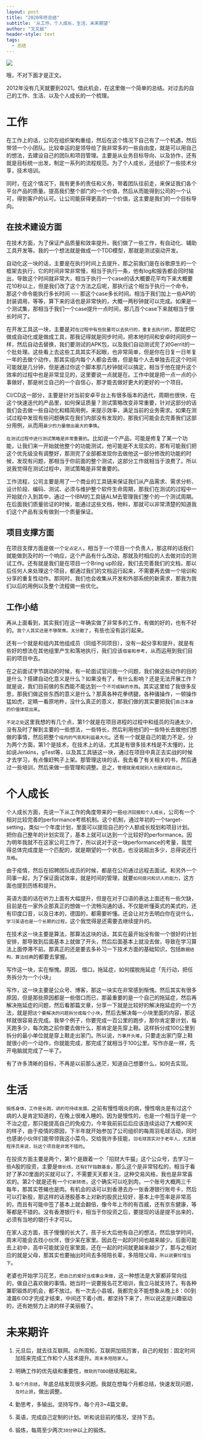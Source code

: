 ```yaml
---
layout: post
title: "2020年终总结"
subtitle: '从工作，个人成长，生活，未来期望'
author: "叉叉敌"
header-style: text
tags:
  - 总结
---
```


![](https://gitee.com/chasays/mdPic/raw/master/uPic/Aa8VDm.png)

哦，不对下面才是正文。

2012年没有几天就要到2021。借此机会，在这里做一个简单的总结。对过去的自己的工作、生活、以及个人成长的一个梳理。


# 工作


在工作上的话，公司在组织架构重组，然后在这个情况下自己有了一个机遇，然后带领一个小团队。比较幸运的是领导给了我非常多的一些自由度，就是可以用自己的想法，去建设自己的团队和项目管理。主要是从业务目标导向、以及协作，还有就是目标统一出发，制定一系列的流程规范。为了个人成长，还组织了一些技术分享，技术培训。

同时，在这个情况下，我有更多的责任和义务，带着团队往前走，来保证我们各个平台产品的质量。提高我们整个部门的一个价值，然后从而能得到公司的一个认可，得到客户的认可。让公司能获得更高的一个价值，这主要是我们的一个目标导向。



## 在技术建设方面

在技术方面，为了保证产品质量和效率提升。我们做了一些工作，有自动化、辅助工具开发等。我的一个想法就是做成一个TDD模型，那就是测试驱动开发。

自动化这一块的话，主要是在执行时间上去提升，那之前我们是在谷歌原生的一个框架去执行，它的时间非常非常慢，相当于执行一条，他有log和报告都会同时输出，导致这个时间就非常大，相当于执行一个case的话大概要花平均下来大概要花10秒以上，但是我们改了这个方法之后呢，那执行这个相当于执行一个命令，那这个命令能执行多长时间 --- 那这个case多长时间。相当于我们加上一些API的封装调用，等等，算下来的话也是非常快的，大概一两秒钟就可以完成。如果是一个测试集，那相当于我们一个case提升一点时间，那几百个case下来就相当于很长时间了。

在开发工具这一块，主要是对`在过程中有些批量可以去执行的，重复去执行的`，那就把它做成自动化或是做成工具，那我记得就是同步时间，把本地时间和安卓时间同步一样，然后自动去替换，我们要测试的APK包，以及我们自动测试完了对Gerrit的一个批处理。这些看上去这些工具其实不起眼，也非常简单，但是你在日复一日年复一年的去做个动作，那其实组内每个人都会去做，但是每个人去单独去花这个时间可能就是几分钟，但是通过你这个脚本那几秒钟就可以搞定，相当于他在提升这个效率的过程中也是非常显见的，这里要说一点就是在。工作中就是把一点一点的小事做好，那是树立自己的一个自信心，那才能去做好更大的更好的一个项目。



CI/CD这一部分，主要是针对当前安卓平台上有很多版本的迭代，周期也很快，在这个快速迭代的产品里，如何保证质量？测试策略改变非常重要，针对这部分的话我们会去做一些自动化和精简用例，来提示效率，满足当前的业务需求。如果在测试过程中发现有些问题确实在我们内部没有发现的，那我们可能会去完善我们这部分用例，从而用`最少的力量做出最大的事情`。


`在测试过程中进行测试策略是非常重要的`。比如说一个产品，可能是修复了某一个功能，让我们来一开始就他整个的功能测试，他可能是不太现实的，那有可能我们把这个优先级没有调整好，那测完了全部都发现你去做他这一部分修改的功能的时候，发现有问题，那相当于你前面的整个测试，这部分工作就相当于浪费了。所以说我觉得在测试过程中，测试策略是非常重要的。

工作流程，公司主要是用了一个商业的工具链来保证我们从产品需求、需求分析、设计阶段、编码、测试、必须与维护整个软件生命周期，那我们在测试的过程中一开始就介入到其中，通过一个IBM的工具链ALM去管理我们整个的一个测试周期。在后面我们质量验证的时候，能通过这些文档，物料，那就可以非常清楚的知道我们这个产品有没有做到一个质量保证。



##  项目支撑方面


在项目支撑方面是做一个`定点定人`，相当于一个项目一个负责人，那这样的话我们就能做到及时的一个响应，这个产品有什么改动，那就及时相应的人去做对应的测试工作。还有就是我们是在项目一个Bring up阶段，我们去完善我们的文档，那以后任何人来处理这个项目，都通过我们的文档运行起来，不需要再去做一个培训和分享的重复性动作。那同时，我们也会收集从开发和外部系统的新需求，那我为我们以后的用例以及整个流程做一些优化。



## 工作小结

再从上面看到，其实我们在这一年确实做了非常多的工作，有做的好的，也有不好的。`我个人其实还是不够聚焦。太分散了`，有些也没有运行起来。

还有一个就是和组内其他组成员（同组不同项目），没有一起分享和提升，就是有些好的想法在其他组里产生和落地执行，我们应该`借鉴和参考`，从而运用到我们目前的项目中去。


在之前面试字节跳动的时候，有一轮面试官问我一个问题，我们做这些动作的目的是什么？搭建自动化意义是什么？如果没有了，有什么影响？还是无法开展工作？就是说，我们目前做的东西能不能达到一个`不可或缺的东西`。其实这里给了我很多反思，那我们做这些东西的意义是什么？那真各种花拳绣腿，各种骚操作，一顿操作猛如虎，定睛一看原地杵，没什么真正的意义，那我们做的其实要把我们`自己本身的价值体现出来`。



`不足之处`这里我想的有几个点，第1个就是在项目进程的过程中和组员的沟通太少，没有及时了解到主要的一些想法，一些特长，然后利用他们的一些特长去做他们想做的事情，然后把整个`组内的气氛和利益最大化`。还有一个就是自己的能力不足，分为两个方面，第1个是技术，在技术上的话，尤其是有很多技术栈是不太懂的，比如说Jenkins，gTest等，以及其工具链这一块，通过在项目中真正去实战的时候才去学习，有点像赶鸭子上架。那管理这块的话，我去看了有关相关的书，然后通过一些培训，然后来做一些管理和调整。总之，`管理就是成就别人也是成就自己`。


# 个人成长

个人成长方面，先说一下从工作的角度带来的一些`经济回报和个人成长`，公司有一个相对比较完善的performance考核机制。这个机制，通过年初的一个target-setting，类似一个年度计划，里面可以提现自己的个人额成长规划和项目计划。把你自己整年的计划实现了，基本上就可以达到一个比较好的performance。因为明年我就不在这家公司工作了，所以说对于这一块performance的考量，我觉得总体完成度是一个匹配的，就是期望的一个状态，也没说超出多少，总得说还行`及格`。


由于疫情，然后在招聘团队成员的时候，都是在公司通过远程去面试。和另外一个同事一起，为了保证面试效率，就是时间的管理，就要`如何提问和识人的能力`，这方面也提到历练和提升。

英语方面的话在听力上面有大幅提升，但是在对于口语的表达上面还有一些欠缺，目前是在一家外企那真正的想做一个流畅沟通的话，不仅能听懂英式的美式的，还有印度口音，以及日本的，德国的，都需要听懂。还会让对方去明白你在说什么，`学习英语也是一个长期的过程`，这个我觉得是还需要去继续提升的。


在技术这一块主要是算法，那算法这块的话，其实在最开始没有做一个很好的计划安排，那导致到后面基本上就做了开头，然后后面基本上就没去做，导致在学习算法上面停滞不前。那真正的还是要去多补习一下技术方面的基础知识，包括`数据结构，算法经典`的都要去掌握。

写作这一块，实在惭愧。原因， 借口。拖延症，如何摆脱拖延症「先行动，把任务拆分为一个小块」

写作，这一块主要是公众号、博客，那这一块实在非常感到惭愧。然后其实有很多原因，但是那些原因都是一些借口而已，那最重要的是一个自己的拖延症，然后再解决拖延症的问题，然后看那篇文章，分享一下就是比较好的解决拖延症的一个方法，就是把`这个要解决的问题拆分成每个小块`，然后去解决每一小块里面的内容，那这样就很容易去完成。我举个例子，你要完成一百公里的跑步，那你肯定要计划，每天跑多少，每次跑之前你要去做什么，那肯定是先穿上鞋。这样拆分成100公里到拆分的最小单位就是穿上鞋走出家门。所以说，`万事开头难`，只要走出家门穿上鞋就很小的一个动作，你就能完成，那完成了就相当于100公里。写作亦是一样，先开电脑就完成了一半了。

有了许多清晰的目标，不再是以前那么迷茫，知道自己想要什么，如何去实现。

# 生活


`锻炼身体，工作是长跑，讲的可持续发展。`之前有慢性咽炎的病，慢性咽炎是有过这个病的人是肯定知道的，在晚上很难入睡的。因为是慢性的，也是一个相当于是一个不治之症，那只能提高自己的免疫力，今年我前前后后应该连续运动了大概90天的样子，由于疫情的原因，下半年就开始参加了公司组织的每周羽毛球活动，同时也感谢小伙伴们能带领我这小菜鸟，交给我许多技能，`羽毛球其实对于老年人，尤其是程序员来说，玩这个项目是非常不错的`。


在投资方面主要是两个，第1个是跟着一个「招财大牛猫」这个公众号，去学习一些A股的投资，主要是`做长线，还有ETF指数基金`，那么这个是非常轻松的，相当于看好了茅20里面的买就可以了，不需要天天都关注，这种交易风格，我也是非常喜欢的。第2个就是还有一个`打新转债`，这个确实可以吃到肉，一个账号大概两三千每年，那其实苍蝇也是肉。有机会的话可以到香港去办一张香港银行账号卡，然后可以打新股，那这样的话港股基本上对新的股民比较好，基本上中签率是非常高的，而且有可能中签了基本上就会翻倍，像今年上市的有百威，还有京东健康，等等都是不错的。没有香港银行卡，相当于你投资之后，要提现的话是提不出来的，必须有当地的银行卡才可以。




在家人这方面，孩子慢慢的长大了，孩子长大后他有自己的想法，然后放学时间，周末可能会去找小伙伴，很少呆在家里。因此在一起的时间也越来越少。后面可能去上初中，高中可能就没在家里面，还在一起的时间就更越来越少了，那与之相对应的就是父母，那其实也要抽出时间去多陪陪长辈，多陪陪父母，`所以说要珍惜当下`。


老婆也开始学习花艺，`把自己的爱好当成事业来做`，这一种想法是大家都非常向往的，做自己喜欢做的事情。她当时一说要报名花艺培训，我立马就支持了。有各种兼职锻炼的机会，都不放过。有一次去小县城，我都完全不能想象从晚上8：00到凌晨6:00才完成才结束，中间还下着小雨，都坚持下来了，所以说这是兴趣驱动的，还有她努力上进的样子美丽极了。

# 未来期许

1. 元旦后，就去往互联网。众所周知，互联网加班厉害，自己的规划：固定时间加班来完成工作和个人技术提升。`周末多陪陪家人`。


2. 明确工作的优先级和重要性，`微软的TODO`继续用起来。

3. `每个月总结`，年底总结发现很多问题。我就在想每个月都总结，快速发现问题，`及时止损`，做出调整。

4. 勤思考，多输出。坚持写作，每个月3~4篇文章。

5. 英语，完成自己定制的计划。听和说目前的情况，坚持下去。

6. 锻炼，每周至少两次`30分钟`以上的锻炼。
